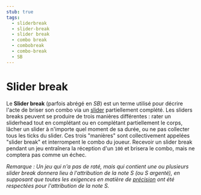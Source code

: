 ```yaml
---
stub: true
tags:
  - sliderbreak
  - slider-break
  - slider break
  - combo break
  - combobreak
  - combo-break
  - SB
---
```


# Slider break

Le **Slider break** (parfois abrégé en *SB*) est un terme utilisé pour décrire l'acte de briser son combo via un [slider](/wiki/Hit_object/Slider) partiellement complété. Les sliders breaks peuvent se produire de trois manières différentes : rater un sliderhead tout en complétant ou en complétant partiellement le corps, lâcher un slider à n'importe quel moment de sa durée, ou ne pas collecter tous les ticks du slider. Ces trois "manières" sont collectivement appelées "slider break" et interrompent le combo du joueur. Recevoir un slider break pendant un jeu entraînera la réception d'un `100` et brisera le combo, mais ne comptera pas comme un échec.

*Remarque : Un jeu qui n'a pas de raté, mais qui contient une ou plusieurs slider break donnera lieu à l'attribution de la note S (ou S argenté), en supposant que toutes les exigences en matière de [précision](/wiki/Accuracy) ont été respectées pour l'attribution de la note S.*
